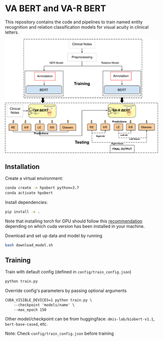 # VA BERT and VA-R BERT

This repository contains the code and pipelines to train named entity recognition and relation classification models for visual acuity in clinical letters.

<p align="center">
  <img src="./assets/pipeline.png" width="800" />
</p>

## Installation
Create a virtual environment:
```bash
conda create -n hpobert python=3.7
conda activate hpobert
```

Install dependencies:
```bash
pip install -e .
```

Note that installing torch for GPU should follow this [recommendation](https://pytorch.org/get-started/locally/) depending on which cuda version has been installed in your machine.

Download and set up data and model by running 
```bash
bash download_model.sh
```

## Training
Train with default config (defined in `config/train_config.json`)
```bash
python train.py
```

Override config's parameters by passing optional arguments
```
CUDA_VISIBLE_DEVICES=1 python train.py \
	--checkpoint 'models/name' \
	--max_epoch 150 
```

Other model/checkpoint can be from huggingface: `dmis-lab/biobert-v1.1`, `bert-base-cased`, etc.

Note: Check `config/train_config.json` before training

